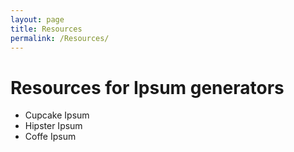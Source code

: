 ```yaml
---
layout: page
title: Resources
permalink: /Resources/
---
```


<h1>Resources for Ipsum generators</h1>

<ul id="resources_list">
<li><a herf="http://www.cupcakeipsum.com/" target="_blank">Cupcake Ipsum</a></li>
<li><a herf="https://hipsum.co/" target="_blank">Hipster Ipsum</a></li>
<li><a herf="http://coffeeipsum.com/" target="_blank">Coffe Ipsum</a></li>
</ul>

